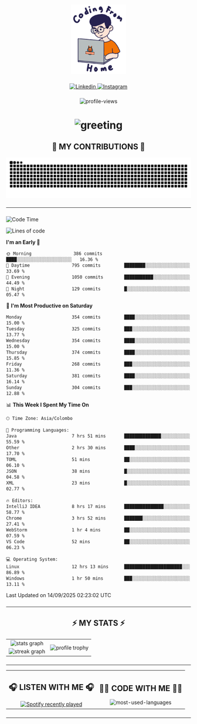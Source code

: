 <div align="center">
    <img width="150" src="./assets/top.gif" alt="top-image"/>
</div>

###    

<div align="center">
    <a href="https://www.linkedin.com/in/nureka-rodrigo/" target="_blank">
        <img src="https://user-images.githubusercontent.com/74038190/235294012-0a55e343-37ad-4b0f-924f-c8431d9d2483.gif" width="50px" alt="Linkedin"/>
    </a>
    <a href="https://www.instagram.com/nureka_rodrigo/" target="_blank">
        <img src="https://user-images.githubusercontent.com/74038190/235294013-a33e5c43-a01c-43f6-b44d-a406d8b4ab75.gif" width="50px"  alt="Instagram"/>
    </a>
</div>

###    

<div align="center">
    <img src="https://komarev.com/ghpvc/?username=nureka-rodrigo&color=blue" alt="profile-views"/>
</div> 

###    

<h1 align="center">
    <img src="https://readme-typing-svg.herokuapp.com/?font=Righteous&size=35&center=true&vCenter=true&width=500&height=70&duration=4000&lines=Hi+There!+👋;+I'm+Nureka+Rodrigo!;" alt="greeting"/>
</h1> 

###

<h2 align="center">🐍 MY CONTRIBUTIONS 🐍</h2>

<div align="center">
    <img alt="snake eating my contributions" src="https://raw.githubusercontent.com/nureka-rodrigo/nureka-rodrigo/output/github-contribution-grid-snake.svg"/>
</div> 

###

<hr/>

###

<!--START_SECTION:waka-->
![Code Time](http://img.shields.io/badge/Code%20Time-1%2C674%20hrs%209%20mins-blue)

![Lines of code](https://img.shields.io/badge/From%20Hello%20World%20I%27ve%20Written-606.4%20thousand%20lines%20of%20code-blue)

**I'm an Early 🐤** 

```text
🌞 Morning                386 commits         ████░░░░░░░░░░░░░░░░░░░░░   16.36 % 
🌆 Daytime                795 commits         ████████░░░░░░░░░░░░░░░░░   33.69 % 
🌃 Evening                1050 commits        ███████████░░░░░░░░░░░░░░   44.49 % 
🌙 Night                  129 commits         █░░░░░░░░░░░░░░░░░░░░░░░░   05.47 % 
```
📅 **I'm Most Productive on Saturday** 

```text
Monday                   354 commits         ████░░░░░░░░░░░░░░░░░░░░░   15.00 % 
Tuesday                  325 commits         ███░░░░░░░░░░░░░░░░░░░░░░   13.77 % 
Wednesday                354 commits         ████░░░░░░░░░░░░░░░░░░░░░   15.00 % 
Thursday                 374 commits         ████░░░░░░░░░░░░░░░░░░░░░   15.85 % 
Friday                   268 commits         ███░░░░░░░░░░░░░░░░░░░░░░   11.36 % 
Saturday                 381 commits         ████░░░░░░░░░░░░░░░░░░░░░   16.14 % 
Sunday                   304 commits         ███░░░░░░░░░░░░░░░░░░░░░░   12.88 % 
```


📊 **This Week I Spent My Time On** 

```text
🕑︎ Time Zone: Asia/Colombo

💬 Programming Languages: 
Java                     7 hrs 51 mins       ██████████████░░░░░░░░░░░   55.59 % 
Other                    2 hrs 30 mins       ████░░░░░░░░░░░░░░░░░░░░░   17.70 % 
TOML                     51 mins             ██░░░░░░░░░░░░░░░░░░░░░░░   06.10 % 
JSON                     38 mins             █░░░░░░░░░░░░░░░░░░░░░░░░   04.58 % 
XML                      23 mins             █░░░░░░░░░░░░░░░░░░░░░░░░   02.77 % 

🔥 Editors: 
IntelliJ IDEA            8 hrs 17 mins       ███████████████░░░░░░░░░░   58.77 % 
Chrome                   3 hrs 52 mins       ███████░░░░░░░░░░░░░░░░░░   27.41 % 
WebStorm                 1 hr 4 mins         ██░░░░░░░░░░░░░░░░░░░░░░░   07.59 % 
VS Code                  52 mins             ██░░░░░░░░░░░░░░░░░░░░░░░   06.23 % 

💻 Operating System: 
Linux                    12 hrs 13 mins      ██████████████████████░░░   86.89 % 
Windows                  1 hr 50 mins        ███░░░░░░░░░░░░░░░░░░░░░░   13.11 % 
```


 Last Updated on 14/09/2025 02:23:02 UTC
<!--END_SECTION:waka-->

###

<hr/>

###

<h2 align="center">⚡ MY STATS ⚡</h2>

###    

<div align="center">
    <table>
        <tr>
            <td align="center">
                <img src="https://github-readme-stats.vercel.app/api?username=nureka-rodrigo&show_icons=true&count_private=true&theme=dark" alt="stats graph"/>
            </td>
            <td rowspan="2" align="center">
                <img align="center" src="https://github-profile-trophy.vercel.app/?username=nureka-rodrigo&theme=darkhub&no-bg=true&margin-w=5&margin-h=5&column=3" alt="profile trophy" />
            </td>
        </tr>
        <tr>
            <td align="center">
                <img src="https://streak-stats.demolab.com?user=nureka-rodrigo&theme=dark" alt="streak graph"/>
            </td>
        </tr>
    </table>
</div> 

###

<hr/>

<div align="center">
    <table>
        <tr>
            <td align="center">
                <h2>🎧 LISTEN WITH ME 🎧</h2>
                <a href="https://open.spotify.com/user/zjqfkmbawszam1irs05fwxsls">
                    <img src="https://spotify-recently-played-readme.vercel.app/api?user=zjqfkmbawszam1irs05fwxsls&count=5&unique=true" alt="Spotify recently played"  />
                </a>
            </td>
            <td align="center">
                <h2>👨‍💻 CODE WITH ME 👨‍💻</h2>
                <img src="https://github-readme-stats.vercel.app/api/wakatime?username=@nureka99&theme=dark&compact=True&langs_count=10" alt="most-used-languages"/>
            </td>
        </tr>
    </table>
</div> 

###

<hr/>
